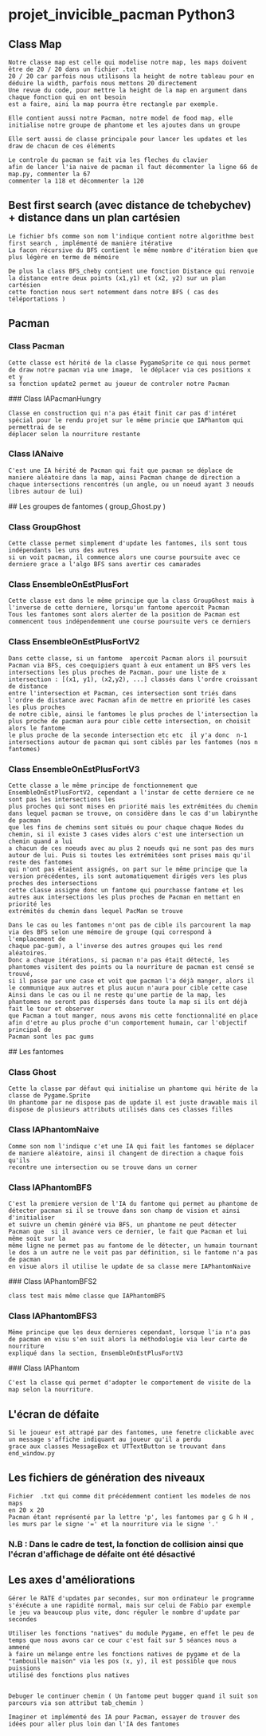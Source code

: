 # projet_invicible_pacman Python3

## Class Map

	Notre classe map est celle qui modelise notre map, les maps doivent être de 20 / 20 dans un fichier .txt
	20 / 20 car parfois nous utilisons la height de notre tableau pour en déduire la width, parfois nous mettons 20 directement
	Une revue du code, pour mettre la height de la map en argument dans chaque fonction qui en ont besoin
	est a faire, aini la map pourra être rectangle par exemple.

	Elle contient aussi notre Pacman, notre model de food map, elle initialise notre groupe de phantome et les ajoutes dans un groupe

	Elle sert aussi de classe principale pour lancer les updates et les draw de chacun de ces éléments

	Le controle du pacman se fait via les fleches du clavier
	afin de lancer l'ia naive de pacman il faut décommenter la ligne 66 de map.py, commenter la 67
	commenter la 118 et décommenter la 120


## Best first search (avec distance de tchebychev) + distance dans un plan cartésien

	Le fichier bfs comme son nom l'indique contient notre algorithme best first search , implémenté de manière itérative
	La facon récursive du BFS contient le même nombre d'itération bien que plus légère en terme de mémoire

	De plus la class BFS_cheby contient une fonction Distance qui renvoie la distance entre deux points (x1,y1) et (x2, y2) sur un plan cartésien
	cette fonction nous sert notemment dans notre BFS ( cas des téléportations )


## Pacman

### Class Pacman

	Cette classe est hérité de la classe PygameSprite ce qui nous permet de draw notre pacman via une image,  le déplacer via ces positions x et y 
	sa fonction update2 permet au joueur de controler notre Pacman

### Class IAPacmanHungry

	Classe en construction qui n'a pas était finit car pas d'intéret spécial pour le rendu projet sur le même princie que IAPhantom qui permettrai de se
	déplacer selon la nourriture restante


### Class IANaive

	C'est une IA hérité de Pacman qui fait que pacman se déplace de maniere aléatoire dans la map, ainsi Pacman change de direction a chaque intersections rencontrés (un angle, ou un noeud ayant 3 neouds libres autour de lui)


## Les groupes de fantomes ( group_Ghost.py )
### Class GroupGhost

	Cette classe permet simplement d'update les fantomes, ils sont tous indépendants les uns des autres
	si un voit pacman, il commence alors une course poursuite avec ce derniere grace a l'algo BFS sans avertir ces camarades

### Class EnsembleOnEstPlusFort

	Cette classe est dans le même principe que la class GroupGhost mais à l'inverse de cette derniere, lorsqu'un fantome apercoit Pacman
	Tous les fantomes sont alors alerter de la position de Pacman est commencent tous indépendemment une course poursuite vers ce derniers 

### Class EnsembleOnEstPlusFortV2

	Dans cette classe, si un fantome  apercoit Pacman alors il poursuit Pacman via BFS, ces coequipiers quant à eux entament un BFS vers les 
	intersections les plus proches de Pacman. pour une liste de x intersection : [(x1, y1), (x2,y2), ...] classés dans l'ordre croissant de distance
	entre l'intersection et Pacman, ces intersection sont triés dans l'ordre de distance avec Pacman afin de mettre en priorité les cases les plus proches
	de notre cible, ainsi le fantomes le plus proches de l'intersection la plus proche de pacman aura pour cible cette intersection, on choisit alors le fantome
	le plus proche de la seconde intersection etc etc  il y'a donc  n-1 intersections autour de pacman qui sont ciblés par les fantomes (nos n fantomes)

### Class EnsembleOnEstPlusFortV3

	Cette classe a le même principe de fonctionnement que EnsembleOnEstPlusFortV2, cependant a l'instar de cette derniere ce ne sont pas les intersections les
	plus proches qui sont mises en priorité mais les extrémitées du chemin dans lequel pacman se trouve, on considère dans le cas d'un labirynthe de pacman
	que les fins de chemins sont situés ou pour chaque chaque Nodes du chemin, si il existe 3 cases vides alors c'est une intersection un chemin quand a lui
	a chacun de ces noeuds avec au plus 2 noeuds qui ne sont pas des murs autour de lui. Puis si toutes les extrémitées sont prises mais qu'il reste des fantomes
	qui n'ont pas étaient assignés, on part sur le même principe que la version précédentes, ils sont automatiquement dirigés vers les plus proches des intersections
	cette classe assigne donc un fantome qui pourchasse fantome et les autres aux intersections les plus proches de Pacman en mettant en priorité les 
	extrémités du chemin dans lequel PacMan se trouve

	Dans le cas ou les fantomes n'ont pas de cible ils parcourent la map via des BFS selon une mémoire de groupe (qui correspond à l'emplacement de 
	chaque pac-gum), a l'inverse des autres groupes qui les rend aléatoires.
	Donc a chaque itérations, si pacman n'a pas était détecté, les phantomes visitent des points ou la nourriture de pacman est censé se trouvé,
	si il passe par une case et voit que pacman l'a déjà manger, alors il le communique aux autres et plus aucun n'aura pour cible cette case
	Ainsi dans le cas ou il ne reste qu'une partie de la map, les phantomes ne seront pas dispersés dans toute la map si ils ont déjà fait le tour et observer
	que Pacman a tout manger, nous avons mis cette fonctionnalité en place afin d'etre au plus proche d'un comportement humain, car l'objectif principal de 
	Pacman sont les pac gums





## Les fantomes
### Class Ghost
	Cette la classe par défaut qui initialise un phantome qui hérite de la classe de Pygame.Sprite
	Un phantome par ne dispose pas de update il est juste drawable mais il dispose de plusieurs attributs utilisés dans ces classes filles

### Class IAPhantomNaive

	Comme son nom l'indique c'et une IA qui fait les fantomes se déplacer de maniere aléatoire, ainsi il changent de direction a chaque fois qu'ils
	recontre une intersection ou se trouve dans un corner

### Class IAPhantomBFS

	C'est la premiere version de l'IA du fantome qui permet au phantome de détecter pacman si il se trouve dans son champ de vision et ainsi d'initialiser
	et suivre un chemin généré via BFS, un phantome ne peut détecter Pacman que  si il avance vers ce dernier, le fait que Pacman et lui même soit sur la 
	même ligne ne permet pas au fantome de le détecter, un humain tournant le dos a un autre ne le voit pas par définition, si le fantome n'a pas de pacman
	en visue alors il utilise le update de sa classe mere IAPhantomNaive

### Class IAPhantomBFS2
	
	class test mais même classe que IAPhantomBFS

### Class IAPhantomBFS3

	Même principe que les deux dernieres cependant, lorsque l'ia n'a pas de pacman en visu s'en suit alors la méthodologie via leur carte de nourriture
	expliqué dans la section, EnsembleOnEstPlusFortV3


### Class IAPhantom
	
	C'est la classe qui permet d'adopter le comportement de visite de la map selon la nourriture.

## L'écran de défaite

	Si le joueur est attrapé par des fantomes, une fenetre clickable avec un message s'affiche indiquant au joueur qu'il a perdu 
	grace aux classes MessageBox et UTTextButton se trouvant dans end_window.py

## Les fichiers de génération des niveaux

	Fichier  .txt qui comme dit précédemment contient les modeles de nos maps
	en 20 x 20
	Pacman étant représenté par la lettre 'p', les fantomes par g G h H , les murs par le signe '=' et la nourriture via le signe '.'

### N.B : Dans le cadre de test, la fonction de collision ainsi que l'écran d'affichage de défaite ont été désactivé




## Les axes d'améliorations

	Gérer le RATE d'updates par secondes, sur mon ordinateur le programme s'éxécute a une rapidité normal, mais sur celui de Fabio par exemple
	le jeu va beaucoup plus vite, donc réguler le nombre d'update par secondes

	Utiliser les fonctions "natives" du module Pygame, en effet le peu de temps que nous avons car ce cour c'est fait sur 5 séances nous a ammené
	à faire un mélange entre les fonctions natives de pygame et de la "tambouille maison" via les pos (x, y), il est possible que nous puissions
	utilisé des fonctions plus natives


	Debuger le continuer chemin ( Un fantome peut bugger quand il suit son parcours via son attribut tab_chemin ) 

	Imaginer et implémenté des IA pour Pacman, essayer de trouver des idées pour aller plus loin dan l'IA des fantomes

